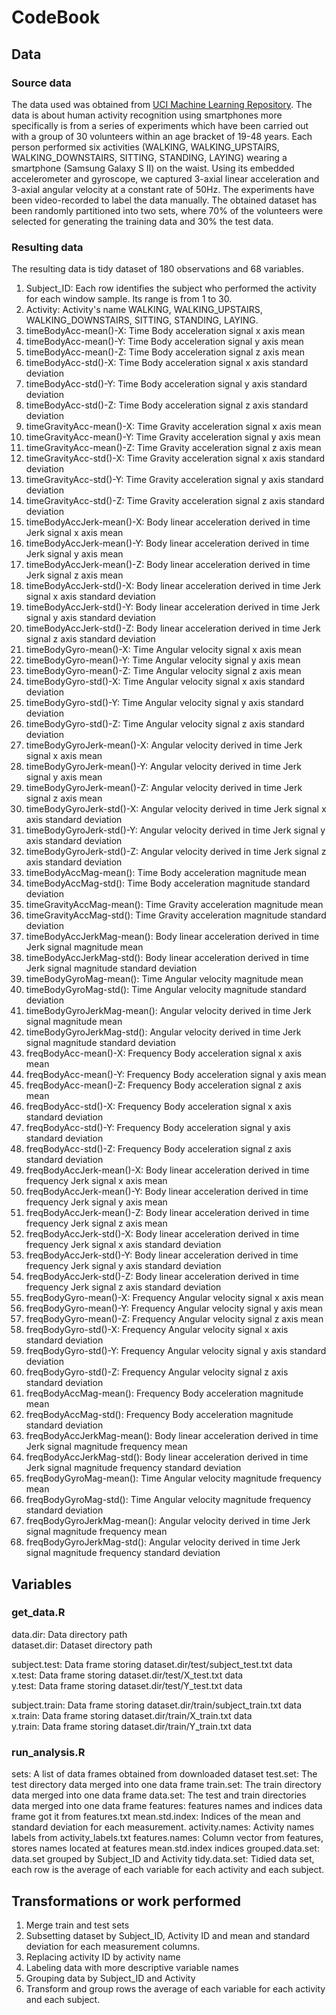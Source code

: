 # CodeBook

## Data
### Source data
The data used was obtained from [UCI Machine Learning Repository](http://archive.ics.uci.edu/ml/datasets/Human+Activity+Recognition+Using+Smartphones). The data is about human activity recognition using smartphones more specifically is from a series of experiments which have been carried out with a group of 30 volunteers within an age bracket of 19-48 years. Each person performed six activities (WALKING, WALKING_UPSTAIRS, WALKING_DOWNSTAIRS, SITTING, STANDING, LAYING) wearing a smartphone (Samsung Galaxy S II) on the waist. Using its embedded accelerometer and gyroscope, we captured 3-axial linear acceleration and 3-axial angular velocity at a constant rate of 50Hz. The experiments have been video-recorded to label the data manually. The obtained dataset has been randomly partitioned into two sets, where 70% of the volunteers were selected for generating the training data and 30% the test data.

### Resulting data
The resulting data is tidy dataset of 180 observations and 68 variables.

1. Subject_ID: Each row identifies the subject who performed the activity for each window sample. Its range is from 1 to 30. 
2. Activity: Activity's name WALKING, WALKING_UPSTAIRS, WALKING_DOWNSTAIRS, SITTING, STANDING, LAYING.
3. timeBodyAcc-mean()-X: Time Body acceleration signal x axis mean
4. timeBodyAcc-mean()-Y: Time Body acceleration signal y axis mean
5. timeBodyAcc-mean()-Z: Time Body acceleration signal z axis mean
6. timeBodyAcc-std()-X: Time Body acceleration signal x axis standard deviation
7. timeBodyAcc-std()-Y: Time Body acceleration signal y axis standard deviation
8. timeBodyAcc-std()-Z: Time Body acceleration signal z axis standard deviation
9. timeGravityAcc-mean()-X: Time Gravity acceleration signal x axis mean
10. timeGravityAcc-mean()-Y: Time Gravity acceleration signal y axis mean
11. timeGravityAcc-mean()-Z: Time Gravity acceleration signal z axis mean
12. timeGravityAcc-std()-X: Time Gravity acceleration signal x axis standard deviation
13. timeGravityAcc-std()-Y: Time Gravity acceleration signal y axis standard deviation
14. timeGravityAcc-std()-Z: Time Gravity acceleration signal z axis standard deviation
15. timeBodyAccJerk-mean()-X: Body linear acceleration derived in time Jerk signal x axis mean
16. timeBodyAccJerk-mean()-Y: Body linear acceleration derived in time Jerk signal y axis mean
17. timeBodyAccJerk-mean()-Z: Body linear acceleration derived in time Jerk signal z axis mean
18. timeBodyAccJerk-std()-X: Body linear acceleration derived in time Jerk signal x axis standard deviation
19. timeBodyAccJerk-std()-Y: Body linear acceleration derived in time Jerk signal y axis standard deviation
20. timeBodyAccJerk-std()-Z: Body linear acceleration derived in time Jerk signal z axis standard deviation
21. timeBodyGyro-mean()-X: Time Angular velocity signal x axis mean 
22. timeBodyGyro-mean()-Y: Time Angular velocity signal y axis mean
23. timeBodyGyro-mean()-Z: Time Angular velocity signal z axis mean
24. timeBodyGyro-std()-X: Time Angular velocity signal x axis standard deviation
25. timeBodyGyro-std()-Y: Time Angular velocity signal y axis standard deviation
26. timeBodyGyro-std()-Z: Time Angular velocity signal z axis standard deviation
27. timeBodyGyroJerk-mean()-X: Angular velocity derived in time Jerk signal x axis mean 
28. timeBodyGyroJerk-mean()-Y: Angular velocity derived in time Jerk signal y axis mean
29. timeBodyGyroJerk-mean()-Z: Angular velocity derived in time Jerk signal z axis mean
30. timeBodyGyroJerk-std()-X: Angular velocity derived in time Jerk signal x axis standard deviation
31. timeBodyGyroJerk-std()-Y: Angular velocity derived in time Jerk signal y axis standard deviation
32. timeBodyGyroJerk-std()-Z: Angular velocity derived in time Jerk signal z axis standard deviation
33. timeBodyAccMag-mean(): Time Body acceleration magnitude mean
34. timeBodyAccMag-std(): Time Body acceleration magnitude standard deviation
35. timeGravityAccMag-mean(): Time Gravity acceleration magnitude mean
36. timeGravityAccMag-std(): Time Gravity acceleration magnitude standard deviation
37. timeBodyAccJerkMag-mean(): Body linear acceleration derived in time Jerk signal magnitude mean
38. timeBodyAccJerkMag-std(): Body linear acceleration derived in time Jerk signal magnitude standard deviation
39. timeBodyGyroMag-mean(): Time Angular velocity magnitude mean
40. timeBodyGyroMag-std(): Time Angular velocity magnitude standard deviation
41. timeBodyGyroJerkMag-mean(): Angular velocity derived in time Jerk signal magnitude mean 
42. timeBodyGyroJerkMag-std(): Angular velocity derived in time Jerk signal magnitude standard deviation 
43. freqBodyAcc-mean()-X: Frequency Body acceleration signal x axis mean
44. freqBodyAcc-mean()-Y: Frequency Body acceleration signal y axis mean
45. freqBodyAcc-mean()-Z: Frequency Body acceleration signal z axis mean
46. freqBodyAcc-std()-X: Frequency Body acceleration signal x axis standard deviation
47. freqBodyAcc-std()-Y: Frequency Body acceleration signal y axis standard deviation
48. freqBodyAcc-std()-Z: Frequency Body acceleration signal z axis standard deviation
49. freqBodyAccJerk-mean()-X: Body linear acceleration derived in time frequency Jerk signal x axis mean
50. freqBodyAccJerk-mean()-Y: Body linear acceleration derived in time frequency Jerk signal y axis mean 
51. freqBodyAccJerk-mean()-Z: Body linear acceleration derived in time frequency Jerk signal z axis mean 
52. freqBodyAccJerk-std()-X: Body linear acceleration derived in time frequency Jerk signal x axis standard deviation 
53. freqBodyAccJerk-std()-Y: Body linear acceleration derived in time frequency Jerk signal y axis standard deviation 
54. freqBodyAccJerk-std()-Z: Body linear acceleration derived in time frequency Jerk signal z axis standard deviation
55. freqBodyGyro-mean()-X: Frequency Angular velocity signal x axis mean 
56. freqBodyGyro-mean()-Y: Frequency Angular velocity signal y axis mean
57. freqBodyGyro-mean()-Z: Frequency Angular velocity signal z axis mean
58. freqBodyGyro-std()-X: Frequency Angular velocity signal x axis standard deviation
59. freqBodyGyro-std()-Y: Frequency Angular velocity signal y axis standard deviation
60. freqBodyGyro-std()-Z: Frequency Angular velocity signal z axis standard deviation
61. freqBodyAccMag-mean(): Frequency Body acceleration magnitude mean 
62. freqBodyAccMag-std(): Frequency Body acceleration magnitude standard deviation
63. freqBodyAccJerkMag-mean(): Body linear acceleration derived in time Jerk signal magnitude frequency mean
64. freqBodyAccJerkMag-std(): Body linear acceleration derived in time Jerk signal magnitude frequency standard deviation 
65. freqBodyGyroMag-mean(): Time Angular velocity magnitude frequency mean
66. freqBodyGyroMag-std(): Time Angular velocity magnitude frequency standard deviation
67. freqBodyGyroJerkMag-mean(): Angular velocity derived in time Jerk signal magnitude frequency mean
68. freqBodyGyroJerkMag-std(): Angular velocity derived in time Jerk signal magnitude frequency standard deviation 


## Variables
### get_data.R
data.dir: Data directory path\
dataset.dir: Dataset directory path

subject.test: Data frame storing dataset.dir/test/subject_test.txt data\
x.test: Data frame storing dataset.dir/test/X_test.txt data\
y.test: Data frame storing dataset.dir/test/Y_test.txt data

subject.train: Data frame storing dataset.dir/train/subject_train.txt data\
x.train: Data frame storing dataset.dir/train/X_train.txt data\
y.train: Data frame storing dataset.dir/train/Y_train.txt data

### run_analysis.R
sets: A list of data frames obtained from downloaded dataset
test.set: The test directory data merged into one data frame
train.set: The train directory data merged into one data frame
data.set: The test and train directories data merged into one data frame
features: features names and indices data frame got it from features.txt
mean.std.index: Indices of the mean and standard deviation for each measurement.
activity.names: Activity names labels from activity_labels.txt
features.names: Column vector from features, stores names located at features mean.std.index indices
grouped.data.set: data.set grouped by Subject_ID and Activity
tidy.data.set: Tidied data set, each row is the average of each variable for each activity and each subject.

## Transformations or work performed
1. Merge train and test sets
2. Subsetting dataset by Subject_ID, Activity ID and mean and standard deviation for each measurement columns.
3. Replacing activity ID by activity name
4. Labeling data with more descriptive variable names
5. Grouping data by Subject_ID and Activity 
6. Transform and group rows the average of each variable for each activity and each subject.
